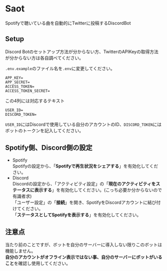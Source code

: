 # Saot
Spotifyで聴いている曲を自動的にTwitterに投稿するDiscordBot

## Setup

Discord Botのセットアップ方法が分からない方、TwitterのAPIKeyの取得方法が分からない方は各自調べてください。  


`.env.example`のファイル名を`.env`に変更してください。
```env
APP_KEY=
APP_SECRET=
ACCESS_TOKEN=
ACCESS_TOKEN_SECRET=
```
この4列には対応するテキスト
```env
USER_ID=
DISCORD_TOKEN=
```
`USER_ID`にはDiscordで使用している自分のアカウントのID、`DISCORD_TOKEN`にはボットのトークンを記入してください。  

## Spotify側、Discord側の設定
- Spotify  
Spotifyの設定から、「**Spotifyで再生状況をシェアする**」を有効化してください。
- Discord  
Discordの設定から、「アクティビティ設定」の「**現在のアクティビティをステータスに表示する**」を有効化してください。(こっち必要か分からないので有識者求)  
「ユーザー設定」の「**接続**」を開き、SpotifyをDiscordアカウントに結び付けてください。  
「**ステータスとしてSpotifyを表示する**」を有効化してください。

## 注意点
当たり前のことですが、ボットを自分のサーバーに導入しない限りこのボットは機能しません。  
**自分のアカウントがオフライン表示ではない事、自分のサーバーにボットがいること**を確認し使用してください。